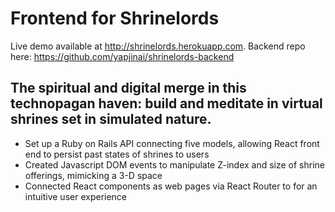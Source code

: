 # Frontend for Shrinelords
Live demo available at http://shrinelords.herokuapp.com.
Backend repo here: https://github.com/yapjinai/shrinelords-backend
## The spiritual and digital merge in this technopagan haven: build and meditate in virtual shrines set in simulated nature.
+ Set up a Ruby on Rails API connecting five models, allowing React front end to persist past states of shrines to users
+ Created Javascript DOM events to manipulate Z-index and size of shrine offerings, mimicking a 3-D space
+ Connected React components as web pages via React Router to for an intuitive user experience
